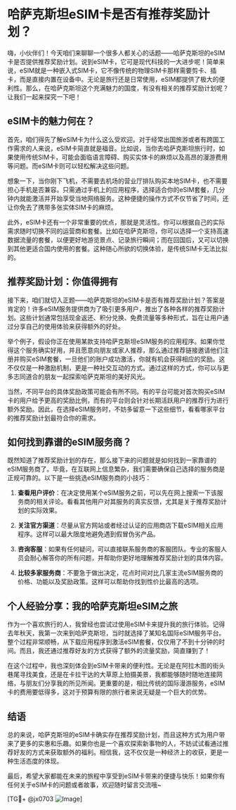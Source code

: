 # 哈萨克斯坦eSIM卡是否有推荐奖励计划？

嗨，小伙伴们！今天咱们来聊聊一个很多人都关心的话题——哈萨克斯坦的eSIM卡是否提供推荐奖励计划。说到eSIM卡，它可是现代科技的一大进步呢！简单来说，eSIM就是一种嵌入式SIM卡，它不像传统的物理SIM卡那样需要剪卡、插卡，而是直接内置在设备中。无论是旅行还是日常使用，eSIM都提供了极大的便利性。那么，在哈萨克斯坦这个充满魅力的国度，有没有相关的推荐奖励计划呢？让我们一起来探究一下吧！

## eSIM卡的魅力何在？

首先，咱们得先了解eSIM卡为什么这么受欢迎。对于经常出国旅游或者有跨国工作需求的人来说，eSIM卡简直就是福音。比如说，当你去哈萨克斯坦旅行时，如果使用传统SIM卡，可能会面临语言障碍、购买实体卡的麻烦以及高昂的漫游费用等问题。而eSIM卡则可以轻松解决这些问题。

想象一下，当你刚下飞机，不需要去机场的营业厅排队购买本地SIM卡，也不需要担心手机是否兼容。只需通过手机上的应用程序，选择适合你的eSIM套餐，几分钟内就能激活并开始享受当地网络服务。这种便捷的操作方式不仅节省了时间，还让你免去了携带多张实体SIM卡的麻烦。

此外，eSIM卡还有一个非常重要的优点，那就是灵活性。你可以根据自己的实际需求随时切换不同的运营商和套餐。比如在哈萨克斯坦，你可以选择一个支持高速数据流量的套餐，以便更好地游览景点、记录旅行瞬间；而在回国后，又可以切换到其他更适合国内使用的套餐。这种随心所欲的切换体验，是传统SIM卡无法比拟的。

## 推荐奖励计划：你值得拥有

接下来，咱们就切入正题——哈萨克斯坦的eSIM卡是否有推荐奖励计划？答案是肯定的！许多eSIM服务提供商为了吸引更多用户，推出了各种各样的推荐奖励计划。这些计划通常包括现金返还、积分兑换、免费流量等多种形式，旨在让用户通过分享自己的使用体验来获得额外的好处。

举个例子，假设你正在使用某款支持哈萨克斯坦eSIM服务的应用程序。如果你觉得这个服务确实好用，并且愿意向朋友或家人推荐，那么通过推荐链接邀请他们注册并购买eSIM套餐，一旦他们的账户成功激活，你就有机会获得相应的奖励。这不仅仅是一种激励机制，更是一种社交互动的方式。通过这样的方式，你可以与更多志同道合的朋友一起探索哈萨克斯坦的美好风光。

当然，不同平台的具体奖励政策可能会有所不同。有的平台可能对首次购买eSIM卡的用户给予更高的奖励比例，而有的平台则会针对长期活跃用户的推荐行为进行额外奖励。因此，在选择eSIM服务时，不妨多留意一下这些细节，看看哪家平台的推荐奖励计划最符合你的需求。

## 如何找到靠谱的eSIM服务商？

既然知道了推荐奖励计划的存在，那么接下来的问题就是如何找到一家靠谱的eSIM服务商了。毕竟，在互联网上信息繁杂，我们需要确保自己选择的服务商是正规可靠的。以下是一些挑选eSIM服务商的小技巧：

1. **查看用户评价**：在决定使用某个eSIM服务之前，可以先在网上搜索一下该服务商的相关评论。看看其他用户对其服务的真实反馈，尤其是关于推荐奖励计划的实际效果。

2. **关注官方渠道**：尽量从官方网站或者经过认证的应用商店下载eSIM相关应用程序。这样可以最大限度地避免遇到假冒伪劣产品。

3. **咨询客服**：如果有任何疑问，可以直接联系服务商的客服团队。专业的客服人员会耐心解答你的所有问题，并帮助你更好地理解推荐奖励计划的具体内容。

4. **比较多家服务商**：不要急于做出决定，花点时间对比几家主流eSIM服务商的价格、功能以及奖励政策。这样可以帮助你找到性价比最高的选项。

## 个人经验分享：我的哈萨克斯坦eSIM之旅

作为一个喜欢旅行的人，我曾经也尝试过使用eSIM卡来提升我的旅行体验。记得去年秋天，我第一次来到哈萨克斯坦，当时就选择了某知名国际eSIM服务平台。整个过程非常顺畅，从下载应用程序到激活eSIM套餐，仅仅用了不到十分钟的时间。而且，我还通过推荐好友的方式获得了额外的流量奖励，简直赚到了！

在这个过程中，我也深刻体会到eSIM卡带来的便利性。无论是在阿拉木图的街头巷尾寻找美食，还是在卡拉干达的大草原上拍摄美景，我都能够随时随地连接网络，与朋友们分享我的所见所闻。更重要的是，相比传统的国际漫游服务，eSIM卡的费用要低得多，这对于预算有限的旅行者来说无疑是一个巨大的优势。

## 结语

总的来说，哈萨克斯坦的eSIM卡确实存在推荐奖励计划，而且这种方式为用户带来了更多的实惠和乐趣。如果你也是一个喜欢探索新事物的人，不妨试试看通过推荐好友的方式来获取额外的福利。相信我，这不仅仅是一种经济上的收获，更是一种生活态度的体现。

最后，希望大家都能在未来的旅程中享受到eSIM卡带来的便捷与快乐！如果你有任何关于eSIM卡的问题或者故事，欢迎随时留言交流哦~

[TG💪+ @jx0703 ![Image](https://github.com/user-attachments/assets/dbca1d08-cadb-493c-b0ec-ad6f7a83f270)]